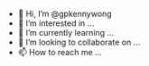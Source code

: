 - 👋 Hi, I’m @gpkennywong
- 👀 I’m interested in ...
- 🌱 I’m currently learning ...
- 💞️ I’m looking to collaborate on ...
- 📫 How to reach me ...

<!---
gpkennywong/gpkennywong is a ✨ special ✨ repository because its `README.md` (this file) appears on your GitHub profile.
You can click the Preview link to take a look at your changes.
--->

